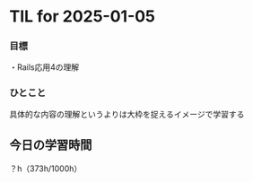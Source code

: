 # TIL for 2025-01-05

### 目標

・Rails応用4の理解

### ひとこと

具体的な内容の理解というよりは大枠を捉えるイメージで学習する


## 今日の学習時間

？h（373h/1000h）

